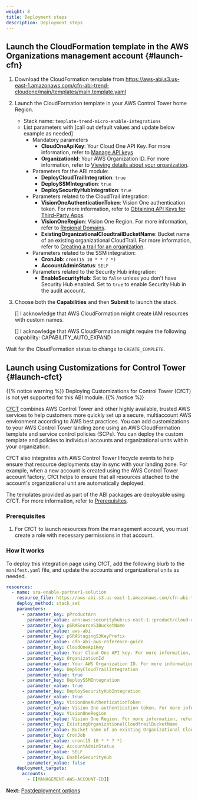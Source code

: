 ```yaml
---
weight: 8
title: Deployment steps
description: Deployment steps
---
```


## Launch the CloudFormation template in the AWS Organizations management account {#launch-cfn}

1. Download the CloudFormation template from https://aws-abi.s3.us-east-1.amazonaws.com/cfn-abi-trend-cloudone/main/templates/main.template.yaml
2. Launch the CloudFormation template in your AWS Control Tower home Region.
    * Stack name: `template-trend-micro-enable-integrations`
    * List parameters with [call out default values and update below example as needed]
      * Mandatory parameters
        * **CloudOneApiKey**: Your Cloud One API Key. For more information, refer to [Manage API keys](https://cloudone.trendmicro.com/docs/identity-and-account-management/c1-api-key/)
        * **OrganizationId**: Your AWS Organization ID. For more information, refer to [Viewing details about your organization](https://docs.aws.amazon.com/organizations/latest/userguide/orgs_manage_org_details.html).
      * Parameters for the ABI module:
        * **DeployCloudTrailIntegration**: `true`
        * **DeploySSMIntegration**: `true`
        * **DeploySecurityHubIntegration**: `true`
      * Parameters related to the CloudTrail integration:
        * **VisionOneAuthenticationToken**: Vision One authentication token. For more information, refer to [Obtaining API Keys for Third-Party Apps](https://docs.trendmicro.com/en-us/enterprise/trend-vision-one-olh/administrative-setti/user-accounts/obtaining-api-keys-f_001.aspx).
        * **VisionOneRegion**: Vision One Region. For more information, refer to [Regional Domains](https://automation.trendmicro.com/xdr/Guides/Regional-Domains).
        * **ExistingOrganizationalCloudtrailBucketName**: Bucket name of an existing organizational CloudTrail. For more information, refer to [Creating a trail for an organization](https://docs.aws.amazon.com/awscloudtrail/latest/userguide/creating-trail-organization.html).
      * Parameters related to the SSM integration:
        * **CronJob**: `cron(15 10 * * ? *)`
        * **AccountAdminStatus**: `SELF`
      * Parameters related to the Security Hub integration:
        * **EnableSecurityHub**: Set to `false` unless you don't have Security Hub enabled. Set to `true` to enable Security Hub in the audit account.

3. Choose both the **Capabilities** and then **Submit** to launch the stack.

    [] I acknowledge that AWS CloudFormation might create IAM resources with custom names.

    [] I acknowledge that AWS CloudFormation might require the following capability: CAPABILITY_AUTO_EXPAND

Wait for the CloudFormation status to change to `CREATE_COMPLETE`.

## Launch using Customizations for Control Tower {#launch-cfct}

{{% notice warning %}}
Deploying Customizations for Control Tower (CfCT) is not yet supported for this ABI module.
{{% /notice %}}

[CfCT](https://aws.amazon.com/solutions/implementations/customizations-for-aws-control-tower/) combines AWS Control Tower and other highly available, trusted AWS services to help customers more quickly set up a secure, multiaccount AWS environment according to AWS best practices. You can add customizations to your AWS Control Tower landing zone using an AWS CloudFormation template and service control policies (SCPs). You can deploy the custom template and policies to individual accounts and organizational units within your organization.

CfCT also integrates with AWS Control Tower lifecycle events to help ensure that resource deployments stay in sync with your landing zone. For example, when a new account is created using the AWS Control Tower account factory, CfCt helps to ensure that all resources attached to the account's organizational unit are automatically deployed.

The templates provided as part of the ABI packages are deployable using CfCT. For more information, refer to [Prerequisites](/prerequisites.html).

### Prerequisites

1. For CfCT to launch resources from the management account, you must create a role with necessary permissions in that account.

### How it works

To deploy this integration page using CfCT, add the following blurb to the `manifest.yaml` file, and update the accounts and organizational units as needed.

```yaml
resources:
  - name: sra-enable-partner1-solution
    resource_file: https://aws-abi.s3.us-east-1.amazonaws.com/cfn-abi-trend-cloudone/main/templates/main.template.yaml
    deploy_method: stack_set
    parameters:
      - parameter_key: pProductArn
        parameter_value: arn:aws:securityhub:us-east-1::product/cloud-custodian/cloud-custodian
      - parameter_key: pSRASourceS3BucketName
        parameter_value: aws-abi
      - parameter_key: pSRAStagingS3KeyPrefix
        parameter_value: cfn-abi-aws-reference-guide
      - parameter_key: CloudOneApiKey
        parameter_value: Your Cloud One API key. For more information, refer to [Manage API keys](https://cloudone.trendmicro.com/docs/identity-and-account-management/c1-api-key/).
      - parameter_key: OrganizationId
        parameter_value: Your AWS Organization ID. For more information, refer to [Viewing details about your organization](https://docs.aws.amazon.com/organizations/latest/userguide/orgs_manage_org_details.html).
      - parameter_key: DeployCloudTrailIntegration
        parameter_value: true
      - parameter_key: DeploySSMIntegration
        parameter_value: true
      - parameter_key: DeploySecurityHubIntegration
        parameter_value: true
      - parameter_key: VisionOneAuthenticationToken
        parameter_value: Vision One authentication token. For more information, refer to [Obtaining API Keys for Third-Party Apps](https://docs.trendmicro.com/en-us/enterprise/trend-vision-one-olh/administrative-setti/user-accounts/obtaining-api-keys-f_001.aspx).
      - parameter_key: VisionOneRegion
        parameter_value: Vision One Region. For more information, refer to [Regional Domains](https://automation.trendmicro.com/xdr/Guides/Regional-Domains).
      - parameter_key: ExistingOrganizationalCloudtrailBucketName
        parameter_value: Bucket name of an existing Organizational CloudTrail. For more information, refer to [Creating a trail for an organization](https://docs.aws.amazon.com/awscloudtrail/latest/userguide/creating-trail-organization.html).
      - parameter_key: CronJob
        parameter_value: cron(15 10 * * ? *)
      - parameter_key: AccountAdminStatus
        parameter_value: SELF
      - parameter_key: EnableSecurityHub
        parameter_value: false
    deployment_targets:
      accounts:
        - [[MANAGEMENT-AWS-ACCOUNT-ID]]
```

**Next:** [Postdeployment options](/post-deployment-steps/index.html)
